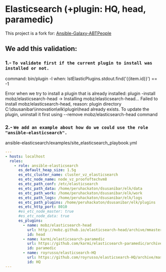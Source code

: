 # Elasticsearch (+plugin: HQ, head, paramedic)

This project is a fork for: [Ansible-Galaxy-ABTPeople](https://github.com/abtpeople/ansible-elasticsearch)

## We add this validation:

### 1.- `To validate first if the current plugin to install was installed or not.`
command: bin/plugin -l
when: lstElasticPlugins.stdout.find('{{item.id}}') == -1

Error when we try to install a plugin that is already installed:
plugin -install mobz/elasticsearch-head
-> Installing mobz/elasticsearch-head...
Failed to install mobz/elasticsearch-head, reason: plugin directory C:\dsusanibar\innovation\elk\plugin\head already exists. 
To update the plugin, uninstall it first using --remove mobz/elasticsearch-head command

### 2.- `We add an example about how do we could use the role "ansible-elasticsearch".`
ansible-elasticsearch/examples/site_elasticsearch_playbook.yml

```yaml
---
- hosts: localhost
  roles:
    - role: ansible-elasticsearch
      es_default_heap_size: 1.5g
      es_etc_cluster_name: cluster_vz_elasticsearch
      es_etc_node_name: node_vz_proofoftechvm8
      es_etc_path_conf: /etc/elasticsearch
      es_etc_path_data: /home/peruhackaton/dsusanibar/elk/data
      es_etc_path_work: /home/peruhackaton/dsusanibar/elk/work
      es_etc_path_logs: /home/peruhackaton/dsusanibar/elk/logs
      es_etc_path_plugins: /home/peruhackaton/dsusanibar/elk/plugins
      es_etc_http_port: 8010
      #es_etc_node_master: true
      #es_etc_node_data: true
      es_plugins:
        - name: mobz/elasticsearch-head
          url: http://mobz.github.io/elasticsearch-head/archive/mmaster.zip
          id: head
        - name: karmi/elasticsearch-paramedic
          url: https://github.com/karmi/elasticsearch-paramedic/archive/master.zip
          id: paramedic
        - name: royrusso/elasticsearch-HQ
          url: https://github.com/royrusso/elasticsearch-HQ/archive/master.zip
          id: HQ
---
